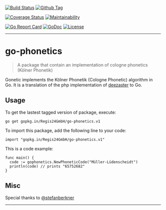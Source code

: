 [![Build Status][travis-image]][travis-url]
[![Github Tag][githubtag-image]][githubtag-url]

[![Coverage Status][coveralls-image]][coveralls-url]
[![Maintainability][codeclimate-image]][codeclimate-url]

[![Go Report Card][goreport-image]][goreport-url]
[![GoDoc][godoc-image]][godoc-url]
[![License][license-image]][license-url]

***

# go-phonetics

> A package that contain an implementation of cologne phonetics (Kölner Phonetik)

Gonetic implements the Kölner Phonetik (Cologne Phonetic) algorithm in Go. It 
is a translation of the php implementation of 
[deezaster](https://github.com/deezaster/germanphonetic) to Go.

## Usage

To get the lastest tagged version of package, execute:

```
go get gopkg.in/Regis24GmbH/go-phonetics.v1
```

To import this package, add the following line to your code:

```
import "gopkg.in/Regis24GmbH/go-phonetics.v1"
```

This is a code example:

```
func main() {
  code := gophonetics.NewPhoneticCode("Müller-Lüdenscheidt")
  println(code) // prints "65752682"
}
``` 

## Misc

Special thanks to [@stefanberkner](https://github.com/stefanberkner)

***

[travis-image]: https://travis-ci.org/Regis24GmbH/go-phonetics.svg?branch=master
[travis-url]: https://travis-ci.org/Regis24GmbH/go-phonetics

[githubtag-image]: https://img.shields.io/github/tag/Regis24GmbH/go-phonetics.svg?style=flat
[githubtag-url]: https://github.com/Regis24GmbH/go-phonetics

[coveralls-image]: https://coveralls.io/repos/github/Regis24GmbH/go-phonetics/badge.svg?branch=master
[coveralls-url]: https://coveralls.io/github/Regis24GmbH/go-phonetics?branch=master

[codeclimate-image]: https://api.codeclimate.com/v1/badges/beaa980f05b75209c940/maintainability
[codeclimate-url]: https://codeclimate.com/github/Regis24GmbH/go-phonetics/maintainability

[goreport-image]: https://goreportcard.com/badge/github.com/Regis24GmbH/go-phonetics
[goreport-url]: https://goreportcard.com/report/github.com/Regis24GmbH/go-phonetics

[godoc-image]: https://godoc.org/github.com/Regis24GmbH/go-phonetics?status.svg
[godoc-url]: https://godoc.org/github.com/Regis24GmbH/go-phonetics

[license-image]: https://img.shields.io/github/license/Regis24GmbH/go-phonetics.svg?style=flat
[license-url]: https://github.com/Regis24GmbH/go-phonetics/blob/master/LICENSE
